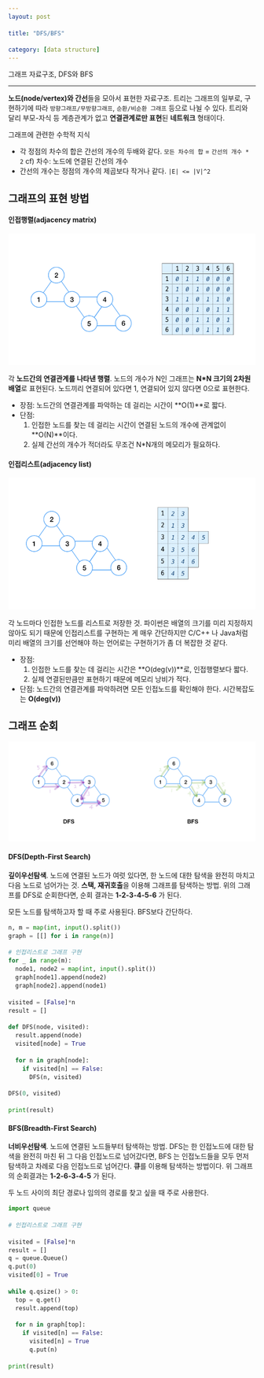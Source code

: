 ```yaml
---
layout: post

title: "DFS/BFS"

category: [data structure]
---
```


그래프 자료구조, DFS와 BFS

---

**노드(node/vertex)와 간선**들을 모아서 표현한 자료구조. 트리는 그래프의 일부로, 구현하기에 따라 `방향그래프/무방향그래프`, `순환/비순환 그래프` 등으로 나뉠 수 있다. 트리와 달리 부모-자식 등 계층관계가 없고 **연결관계로만 표현**된 **네트워크** 형태이다.

그래프에 관련한 수학적 지식

- 각 정점의 차수의 합은 간선의 개수의 두배와 같다. `모든 차수의 합` = `간선의 개수 * 2`
  cf) 차수: 노드에 연결된 간선의 개수
- 간선의 개수는 정점의 개수의 제곱보다 작거나 같다. `|E| <= |V|^2`

## 그래프의 표현 방법

#### 인접행렬(adjacency matrix)

![](/assets/images/graphMatrix.png)

각 **노드간의 연결관계를 나타낸 행렬**. 노드의 개수가 N인 그래프는 **N\*N 크기의 2차원 배열**로 표현된다. 노드끼리 연결되어 있다면 1, 연결되어 있지 않다면 0으로 표현한다.

- 장점: 노드간의 연결관계를 파악하는 데 걸리는 시간이 **O(1)**로 짧다.
- 단점:
  1. 인접한 노드를 찾는 데 걸리는 시간이 연결된 노드의 개수에 관계없이 **O(N)**이다.
  2. 실제 간선의 개수가 적더라도 무조건 N\*N개의 메모리가 필요하다.

#### 인접리스트(adjacency list)

![](/assets/images/graphList.png)

각 노드마다 인접한 노드를 리스트로 저장한 것. 파이썬은 배열의 크기를 미리 지정하지 않아도 되기 때문에 인접리스트를 구현하는 게 매우 간단하지만 C/C++ 나 Java처럼 미리 배열의 크기를 선언해야 하는 언어로는 구현하기가 좀 더 복잡한 것 같다.

- 장점:
  1. 인접한 노드를 찾는 데 걸리는 시간은 **O(deg(v))**로, 인접행렬보다 짧다.
  2. 실제 연결된만큼만 표현하기 때문에 메모리 낭비가 적다.
- 단점: 노드간의 연결관계를 파악하려면 모든 인접노드를 확인해야 한다. 시간복잡도는 **O(deg(v))**

## 그래프 순회

![](/assets/images/dfsbfs.png)

#### DFS(Depth-First Search)

**깊이우선탐색**. 노드에 연결된 노드가 여럿 있다면, 한 노드에 대한 탐색을 완전히 마치고 다음 노드로 넘어가는 것. **스택, 재귀호출**을 이용해 그래프를 탐색하는 방법. 위의 그래프를 DFS로 순회한다면, 순회 결과는 **1-2-3-4-5-6** 가 된다.

모든 노드를 탐색하고자 할 때 주로 사용된다. BFS보다 간단하다.

```python
n, m = map(int, input().split())
graph = [[] for i in range(n)]

# 인접리스트로 그래프 구현
for _ in range(m):
  node1, node2 = map(int, input().split())
  graph[node1].append(node2)
  graph[node2].append(node1)

visited = [False]*n
result = []

def DFS(node, visited):
  result.append(node)
  visited[node] = True

  for n in graph[node]:
    if visited[n] == False:
      DFS(n, visited)

DFS(0, visited)

print(result)
```

#### BFS(Breadth-First Search)

**너비우선탐색**. 노드에 연결된 노드들부터 탐색하는 방법. DFS는 한 인접노드에 대한 탐색을 완전히 마친 뒤 그 다음 인접노드로 넘어갔다면, BFS 는 인접노드들을 모두 먼저 탐색하고 차례로 다음 인접노드로 넘어간다. **큐**를 이용해 탐색하는 방법이다. 위 그래프의 순회결과는 **1-2-6-3-4-5** 가 된다.

두 노드 사이의 최단 경로나 임의의 경로를 찾고 싶을 때 주로 사용한다.

```python
import queue

# 인접리스트로 그래프 구현

visited = [False]*n
result = []
q = queue.Queue()
q.put(0)
visited[0] = True

while q.qsize() > 0:
  top = q.get()
  result.append(top)

  for n in graph[top]:
    if visited[n] == False:
      visited[n] = True
      q.put(n)

print(result)
```
